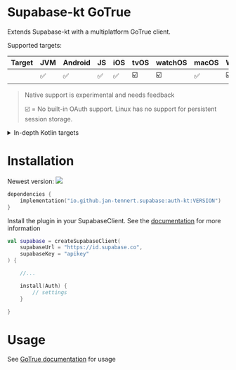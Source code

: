 # Supabase-kt GoTrue

Extends Supabase-kt with a multiplatform GoTrue client.

Supported targets:

| Target | **JVM** | **Android** | **JS** | **iOS** | **tvOS** | **watchOS** | **macOS** | **Windows** | **Linux** |
| ------ | ------- | ----------- | ------ | ------- | -------- | ----------- | --------- | ----------- | --------- |
|        | ✅      | ✅          | ✅     | ✅      | ☑️       | ☑️          | ✅        | ☑️          | ☑️        |

> Native support is experimental and needs feedback
>
> ☑️ = No built-in OAuth support. Linux has no support for persistent session storage.

<details>

<summary>In-depth Kotlin targets</summary>

**iOS:** iosArm64, iosSimulatorArm64, iosX64

**JS**: Browser, NodeJS

**tvOS**: tvosArm64, tvosX64, tvosSimulatorArm64

**watchOS**: watchosArm64, watchosX64, watchosSimulatorArm64

**MacOS**: macosX64, macosArm64

**Windows**: mingwX64

**Linux**: linuxX64

</details>

# Installation

Newest version: [![](https://img.shields.io/github/release/supabase-community/supabase-kt?label=)](https://github.com/supabase-community/supabase-kt/releases)

```kotlin
dependencies {
    implementation("io.github.jan-tennert.supabase:auth-kt:VERSION")
}
```

Install the plugin in your SupabaseClient. See the [documentation](https://supabase.com/docs/reference/kotlin/initializing) for more information

```kotlin
val supabase = createSupabaseClient(
    supabaseUrl = "https://id.supabase.co",
    supabaseKey = "apikey"
) {

    //...

    install(Auth) {
        // settings
    }

}
```

# Usage

See [GoTrue documentation](https://supabase.com/docs/reference/kotlin/auth-signup) for usage
